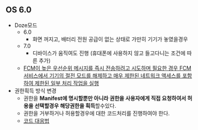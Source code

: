 OS 6.0
---
* Doze모드
  * 6.0
    * 화면 꺼지고,  배터리 전원 공급이 없는 상태로  가만히  기기가  놓였을경우
  * 7.0
    * 디바이스가  움직여도  진행 (휴대폰에 사용하지 않고 들고다니는 조건에 따른 추가)
  *  [FCM이 높은 우선순위 메시지를 즉시 전송하려고 시도하며 필요한 경우 FCM 서비스에서 기기의 절전 모드를 해제하고 매우 제한된 네트워크 액세스를 포함하여 제한된 일부 처리 작업을 실행](https://firebase.google.com/docs/cloud-messaging/concept-options?hl=ko#setting-the-priority-of-a-message)
* 권한흭득 방식 변경
  * 권한을 **Manifest에 명시할뿐만 아니라 권한을 사용자에게 직접 요청하여서 허용을 선택할경우 해당권한을 흭득**할수있다.
  * 권한을 거부하거나 허용할경우에 대한 코드처리를 진행하여야 한다.
  * [코드 대응법](https://github.com/sdk0213/Android_Develop_Info_Record/blob/master/Android%20permission%20Request.md)
